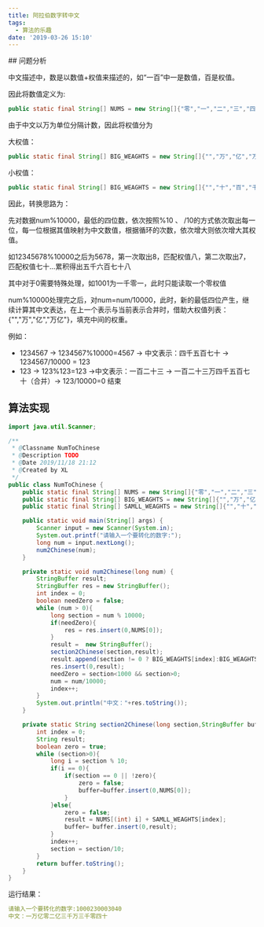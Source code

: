 ```yaml
---
title: 阿拉伯数字转中文
tags:
  - 算法的乐趣
date: '2019-03-26 15:10'
---
```

<meta name="referrer" content="no-referrer" />
## 问题分析

中文描述中，数是以数值+权值来描述的，如“一百”中一是数值，百是权值。

因此将数值定义为:
```java
public static final String[] NUMS = new String[]{"零","一","二","三","四","五","六","七","八","九"};
```
由于中文以万为单位分隔计数，因此将权值分为

大权值：

```java
public static final String[] BIG_WEAGHTS = new String[]{"","万","亿","万亿"};
```
小权值：

```java
public static final String[] BIG_WEAGHTS = new String[]{"","十","百","千"};
```
因此，转换思路为：

先对数据num%10000，最低的四位数，依次按照%10 、 /10的方式依次取出每一位，每一位根据其值映射为中文数值，根据循环的次数，依次增大则依次增大其权值。

如12345678%10000之后为5678，第一次取出8，匹配权值八，第二次取出7，匹配权值七十...累积得出五千六百七十八

其中对于0需要特殊处理，如1001为一千零一，此时只能读取一个零权值

num%10000处理完之后，对num=num/10000，此时，新的最低四位产生，继续计算其中文表达，在上一个表示与当前表示合并时，借助大权值列表：
{"","万","亿","万亿"}，填充中间的权重。

例如： 
- 1234567 -> 1234567%10000=4567 -> 中文表示：四千五百七十 -> 1234567/10000 = 123 
- 123  -> 123%123=123  ->中文表示：一百二十三  -> 一百二十三万四千五百七十（合并）-> 123/10000=0 结束



## 算法实现

```java
import java.util.Scanner;

/**
 * @Classname NumToChinese
 * @Description TODO
 * @Date 2019/11/18 21:12
 * @Created by XL
 */
public class NumToChinese {
    public static final String[] NUMS = new String[]{"零","一","二","三","四","五","六","七","八","九"};
    public static final String[] BIG_WEAGHTS = new String[]{"","万","亿","万亿"};
    public static final String[] SAMLL_WEAGHTS = new String[]{"","十","百","千"};

    public static void main(String[] args) {
        Scanner input = new Scanner(System.in);
        System.out.printf("请输入一个要转化的数字:");
        long num = input.nextLong();
        num2Chinese(num);
    }

    private static void num2Chinese(long num) {
        StringBuffer result;
        StringBuffer res = new StringBuffer();
        int index = 0;
        boolean needZero = false;
        while (num > 0){
            long section = num % 10000;
            if(needZero){
                res = res.insert(0,NUMS[0]);
            }
            result =  new StringBuffer();
            section2Chinese(section,result);
            result.append(section != 0 ? BIG_WEAGHTS[index]:BIG_WEAGHTS[0]);
            res.insert(0,result);
            needZero = section<1000 && section>0;
            num = num/10000;
            index++;
        }
        System.out.println("中文："+res.toString());
    }

    private static String section2Chinese(long section,StringBuffer buffer) {
        int index = 0;
        String result;
        boolean zero = true;
        while (section>0){
            long i = section % 10;
            if(i == 0){
                if(section == 0 || !zero){
                    zero = false;
                    buffer=buffer.insert(0,NUMS[0]);
                }
            }else{
                zero = false;
                result = NUMS[(int) i] + SAMLL_WEAGHTS[index];
                buffer= buffer.insert(0,result);
            }
            index++;
            section = section/10;
        }
        return buffer.toString();
    }
}

```

运行结果：

```yaml
请输入一个要转化的数字:1000230003040
中文：一万亿零二亿三千万三千零四十
```